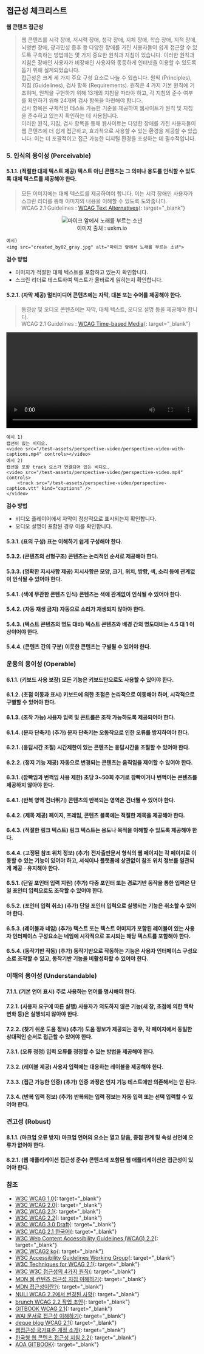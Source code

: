 ## 접근성 체크리스트

**웹 콘텐츠 접근성**
>웹 콘텐츠를 시각 장애, 저시력 장애, 청각 장애, 지체 장애, 학습 장애, 지적 장애, 뇌병변 장애, 광과민성 증후 등 다양한 장애를 가진 사용자들이 쉽게 접근할 수 있도록 구축하는 방법에는 몇 가지 중요한 원칙과 지침이 있습니다. 이러한 원칙과 지침은 장애인 사용자가 비장애인 사용자와 동등하게 인터넷을 이용할 수 있도록 돕기 위해 설계되었습니다.   
접근성은 크게 세 가지 주요 구성 요소로 나눌 수 있습니다. 원칙 (Principles), 지침 (Guidelines), 검사 항목 (Requirements). 원칙은 4 가지 기본 원칙에 기초혀며, 원칙을 구현하기 위해 13개의 지침을 따라야 하고, 각 지침의 준수 여부를 확인하기 위해 24개의 검사 항목을 마련해야 합니다.    
검사 항목은 구체적인 테스트 가능한 기준을 제공하여 웹사이트가 원칙 및 지침을 준수하고 있는지 확인하는 데 사용됩니다.   
이러한 원칙, 지침, 검사 항목을 통해 웹사이트는 다양한 장애를 가진 사용자들이 웹 콘텐츠에 더 쉽게 접근하고, 효과적으로 사용할 수 있는 환경을 제공할 수 있습니다. 이는 더 포괄적이고 접근 가능한 디지털 환경을 조성하는 데 필수적입니다.

### 5. 인식의 용이성 (Perceivable)

#### 5.1.1. (적절한 대체 텍스트 제공) 텍스트 아닌 콘텐츠는 그 의미나 용도를 인식할 수 있도록 대체 텍스트를 제공해야 한다.
> 모든 이미지에는 대체 텍스트를 제공하여야 합니다. 이는 시각 장애인 사용자가 스크린 리더를 통해 이미지의 내용을 이해할 수 있도록 도와줍니다.   
WCAG 2.1 Guidelines : [WCAG Text Alternatives](https://www.w3.org/WAI/WCAG21/quickref/#text-alternatives){: target="_blank"}   

<figure aria-hidden="true" style="text-align:center">
   <img src="https://uxkm.io/_assets/images/created_by02_gray.jpg" alt="마이크 앞에서 노래를 부르는 소년">
   <figcaption>이미지 출처 : uxkm.io</figcaption>
</figure>

``````````
예시)   
<img src="created_by02_gray.jpg" alt="마이크 앞에서 노래를 부르는 소년">
``````````
**검수 방법**
- 이미지가 적절한 대체 텍스트를 포함하고 있는지 확인합니다.   
- 스크린 리더로 테스트하여 텍스트가 올바르게 읽히는지 확인합니다.   

#### 5.2.1. (자막 제공) 멀티미디어 콘텐츠에는 자막, 대본 또는 수어를 제공해야 한다.
> 동영상 및 오디오 콘텐츠에는 자막, 대체 텍스트, 오디오 설명 등을 제공해야 합니다.   
WCAG 2.1 Guidelines : [WCAG Time-based Media](https://www.w3.org/WAI/WCAG21/quickref/#time-based-media){: target="_blank"}   

<video src="https://www.w3.org/WAI/content-assets/wcag-act-rules/test-assets/perspective-video/perspective-video.mp4" controls style="width:100%">
    <track src="https://www.w3.org/WAI/content-assets/wcag-act-rules/test-assets/perspective-video/perspective-caption.vtt" kind="captions" />
</video>

``````````
예시 1)
캡션이 있는 비디오.
<video src="/test-assets/perspective-video/perspective-video-with-captions.mp4" controls></video>
예시 2)
캡션을 포함 track 요소가 연결되어 있는 비디오.   
<video src="/test-assets/perspective-video/perspective-video.mp4" controls>
    <track src="/test-assets/perspective-video/perspective-caption.vtt" kind="captions" />
</video>
``````````
**검수 방법**
- 비디오 플레이어에서 자막이 정상적으로 표시되는지 확인합니다.    
- 오디오 설명이 포함된 경우 이를 확인합니다.   

#### 5.3.1. (표의 구성) 표는 이해하기 쉽게 구성해야 한다.

#### 5.3.2. (콘텐츠의 선형구조) 콘텐츠는 논리적인 순서로 제공해야 한다.

#### 5.3.3. (명확한 지시사항 제공) 지시사항은 모양, 크기, 위치, 방향, 색, 소리 등에 관계없이 인식될 수 있어야 한다.

#### 5.4.1. (색에 무관한 콘텐츠 인식) 콘텐츠는 색에 관계없이 인식될 수 있어야 한다.

#### 5.4.2. (자동 재생 금지) 자동으로 소리가 재생되지 않아야 한다.

#### 5.4.3. (텍스트 콘텐츠의 명도 대비) 텍스트 콘텐츠와 배경 간의 명도대비는 4.5 대 1 이상이어야 한다.

#### 5.4.4. (콘텐츠 간의 구분) 이웃한 콘텐츠는 구별될 수 있어야 한다.

### 운용의 용이성 (Operable)

#### 6.1.1. (키보드 사용 보장) 모든 기능은 키보드만으로도 사용할 수 있어야 한다.

#### 6.1.2. (초점 이동과 표시) 키보드에 의한 초점은 논리적으로 이동해야 하며, 시각적으로 구별할 수 있어야 한다.

#### 6.1.3. (조작 가능) 사용자 입력 및 콘트롤은 조작 가능하도록 제공되어야 한다.

#### 6.1.4. (문자 단축키) (추가) 문자 단축키는 오동작으로 인한 오류를 방지하여야 한다.

#### 6.2.1. (응답시간 조절) 시간제한이 있는 콘텐츠는 응답시간을 조절할 수 있어야 한다.

#### 6.2.2. (정지 기능 제공) 자동으로 변경되는 콘텐츠는 움직임을 제어할 수 있어야 한다.

#### 6.3.1. (깜빡임과 번쩍임 사용 제한) 초당 3~50회 주기로 깜빡이거나 번쩍이는 콘텐츠를 제공하지 않아야 한다.

#### 6.4.1. (반복 영역 건너뛰기) 콘텐츠의 반복되는 영역은 건너뛸 수 있어야 한다.

#### 6.4.2. (제목 제공) 페이지, 프레임, 콘텐츠 블록에는 적절한 제목을 제공해야 한다. 

#### 6.4.3. (적절한 링크 텍스트) 링크 텍스트는 용도나 목적을 이해할 수 있도록 제공해야 한다.

#### 6.4.4. (고정된 참조 위치 정보) (추가) 전자출판문서 형식의 웹 페이지는 각 페이지로 이동할 수 있는 기능이 있어야 하고, 서식이나 플랫폼에 상관없이 참조 위치 정보를 일관되게 제공ㆍ유지해야 한다.

#### 6.5.1. (단일 포인터 입력 지원) (추가) 다중 포인터 또는 경로기반 동작을 통한 입력은 단일 포인터 입력으로도 조작할 수 있어야 한다.

#### 6.5.2. (포인터 입력 취소) (추가) 단일 포인터 입력으로 실행되는 기능은 취소할 수 있어야 한다.

#### 6.5.3. (레이블과 네임) (추가) 텍스트 또는 텍스트 이미지가 포함된 레이블이 있는 사용자 인터페이스 구성요소는 네임에 시각적으로 표시되는 해당 텍스트를 포함해야 한다.

#### 6.5.4. (동작기반 작동) (추가) 동작기반으로 작동하는 기능은 사용자 인터페이스 구성요소로 조작할 수 있고, 동작기반 기능을 비활성화할 수 있어야 한다.

### 이해의 용이성 (Understandable)
#### 7.1.1. (기본 언어 표시) 주로 사용하는 언어를 명시해야 한다. 

#### 7.2.1. (사용자 요구에 따른 실행) 사용자가 의도하지 않은 기능(새 창, 초점에 의한 맥락 변화 등)은 실행되지 않아야 한다. 

#### 7.2.2. (찾기 쉬운 도움 정보) (추가) 도움 정보가 제공되는 경우, 각 페이지에서 동일한 상대적인 순서로 접근할 수 있어야 한다. 

#### 7.3.1. (오류 정정) 입력 오류를 정정할 수 있는 방법을 제공해야 한다. 

#### 7.3.2. (레이블 제공) 사용자 입력에는 대응하는 레이블을 제공해야 한다. 

#### 7.3.3. (접근 가능한 인증) (추가) 인증 과정은 인지 기능 테스트에만 의존해서는 안 된다. 

#### 7.3.4. (반복 입력 정보) (추가) 반복되는 입력 정보는 자동 입력 또는 선택 입력할 수 있어야 한다. 

### 견고성 (Robust)
#### 8.1.1. (마크업 오류 방지) 마크업 언어의 요소는 열고 닫음, 중첩 관계 및 속성 선언에 오류가 없어야 한다. 

#### 8.2.1. (웹 애플리케이션 접근성 준수) 콘텐츠에 포함된 웹 애플리케이션은 접근성이 있어야 한다. 




### 참조
- [W3C WCAG 1.0](https://www.w3.org/TR/WCAG10/){: target="_blank"}
- [W3C WCAG 2.0](https://www.w3.org/TR/WCAG20/){: target="_blank"}
- [W3C WCAG 2.1](https://www.w3.org/TR/WCAG21/){: target="_blank"}
- [W3C WCAG 2.2](https://www.w3.org/TR/WCAG22/){: target="_blank"}
- [W3C WCAG 3.0 Draft](https://www.w3.org/TR/2021/WD-wcag-3.0-20210121/){: target="_blank"}
- [W3C WCAG 2.1 한국어](http://www.kwacc.or.kr/WAI/wcag21/){: target="_blank"}
- [W3C Web Content Accessibility Guidelines (WCAG) 2.2](https://www.w3.org/TR/WCAG22/){: target="_blank"}
- [W3C WCAG2 ko](https://www.w3.org/WAI/standards-guidelines/ko#wcag2){: target="_blank"}
- [W3C Accessibility Guidelines Working Group](https://www.w3.org/WAI/GL/){: target="_blank"}
- [W3C Techniques for WCAG 2.1](https://www.w3.org/WAI/WCAG21/Techniques/){: target="_blank"}
- [W3C W3C 접근성의 4가지 원칙](https://www.w3.org/TR/UNDERSTANDING-WCAG20/intro.html#introduction-fourprincs-head){: target="_blank"}
- [MDN 웹 컨텐츠 접근성 지침 이해하기](https://developer.mozilla.org/ko/docs/Web/Accessibility/Understanding_WCAG){: target="_blank"}
- [MDN 접근성이란?](https://developer.mozilla.org/ko/docs/Learn/Accessibility/What_is_accessibility#accessibility_guidelines_and_the_law){: target="_blank"}
- [NULI WCAG 2.2에서 변경된 사항](https://nuli.navercorp.com/community/article/1133181){: target="_blank"}
- [brunch WCAG 2.2 작업 초안](https://brunch.co.kr/@snclab/55){: target="_blank"}
- [GITBOOK WCAG 2.1](https://a11y.gitbook.io/wcag/international-standards){: target="_blank"}
- [WAI 문서로 접근성 이해하기](https://iyu88.github.io//a11y/2023/12/24/web-accessibility-1.html){: target="_blank"}
- [deque blog WCAG 2.1](https://www.deque.com/blog/wcag-2-1-what-is-next-for-accessibility-guidelines/){: target="_blank"}
- [웹접근성 국가표준 개정 소개](https://seculayerlab.tistory.com/m/48){: target="_blank"}
- [한국형 웹 콘텐츠 접근성 지침 2.2](https://www.samsungfashion.com/webacc.do){: target="_blank"}
- [AOA GITBOOK](https://aoa.gitbook.io/skymimo/undefined){: target="_blank"}




